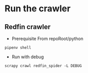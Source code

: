 # Run the crawler

## Redfin crawler
- Prerequisite
From repoRoot/python
```shell
pipenv shell
```

- Run with debug
```shell
scrapy crawl redfin_spider -L DEBUG
```